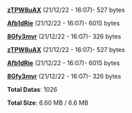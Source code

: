 [**zTPW8uAX**](/data/zTPW8uAX.txt) (21/12/22 - 16:07)- 527 bytes

[**Afb1dRie**](/data/Afb1dRie.txt) (21/12/22 - 16:07)- 6015 bytes

[**8Gfy3mvr**](/data/8Gfy3mvr.txt) (21/12/22 - 16:07)- 326 bytes

[**zTPW8uAX**](/data/zTPW8uAX.txt) (21/12/22 - 16:07)- 527 bytes

[**Afb1dRie**](/data/Afb1dRie.txt) (21/12/22 - 16:07)- 6015 bytes

[**8Gfy3mvr**](/data/8Gfy3mvr.txt) (21/12/22 - 16:07)- 326 bytes

**Total Datas**: 1026

**Total Size**: 6.60 MB / 6.6 MB